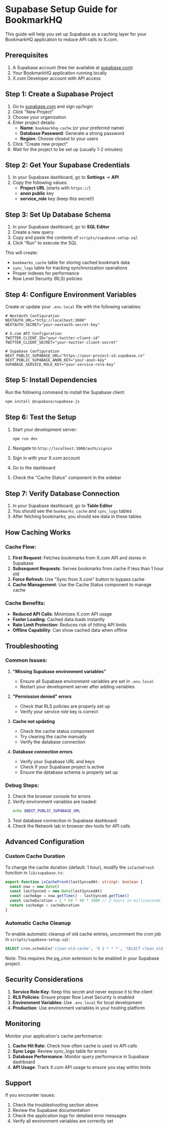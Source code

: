 # Supabase Setup Guide for BookmarkHQ

This guide will help you set up Supabase as a caching layer for your BookmarkHQ application to reduce API calls to X.com.

## Prerequisites

1. A Supabase account (free tier available at [supabase.com](https://supabase.com))
2. Your BookmarkHQ application running locally
3. X.com Developer account with API access

## Step 1: Create a Supabase Project

1. Go to [supabase.com](https://supabase.com) and sign up/login
2. Click "New Project"
3. Choose your organization
4. Enter project details:
   - **Name**: `bookmarkhq-cache` (or your preferred name)
   - **Database Password**: Generate a strong password
   - **Region**: Choose closest to your users
5. Click "Create new project"
6. Wait for the project to be set up (usually 1-2 minutes)

## Step 2: Get Your Supabase Credentials

1. In your Supabase dashboard, go to **Settings** → **API**
2. Copy the following values:
   - **Project URL** (starts with `https://`)
   - **anon public** key
   - **service_role** key (keep this secret!)

## Step 3: Set Up Database Schema

1. In your Supabase dashboard, go to **SQL Editor**
2. Create a new query
3. Copy and paste the contents of `scripts/supabase-setup.sql`
4. Click "Run" to execute the SQL

This will create:
- `bookmarks_cache` table for storing cached bookmark data
- `sync_logs` table for tracking synchronization operations
- Proper indexes for performance
- Row Level Security (RLS) policies

## Step 4: Configure Environment Variables

Create or update your `.env.local` file with the following variables:

```env
# NextAuth Configuration
NEXTAUTH_URL="http://localhost:3000"
NEXTAUTH_SECRET="your-nextauth-secret-key"

# X.com API Configuration
TWITTER_CLIENT_ID="your-twitter-client-id"
TWITTER_CLIENT_SECRET="your-twitter-client-secret"

# Supabase Configuration
NEXT_PUBLIC_SUPABASE_URL="https://your-project-id.supabase.co"
NEXT_PUBLIC_SUPABASE_ANON_KEY="your-anon-key"
SUPABASE_SERVICE_ROLE_KEY="your-service-role-key"
```

## Step 5: Install Dependencies

Run the following command to install the Supabase client:

```bash
npm install @supabase/supabase-js
```

## Step 6: Test the Setup

1. Start your development server:
   ```bash
   npm run dev
   ```

2. Navigate to `http://localhost:3000/auth/signin`
3. Sign in with your X.com account
4. Go to the dashboard
5. Check the "Cache Status" component in the sidebar

## Step 7: Verify Database Connection

1. In your Supabase dashboard, go to **Table Editor**
2. You should see the `bookmarks_cache` and `sync_logs` tables
3. After fetching bookmarks, you should see data in these tables

## How Caching Works

### Cache Flow:
1. **First Request**: Fetches bookmarks from X.com API and stores in Supabase
2. **Subsequent Requests**: Serves bookmarks from cache if less than 1 hour old
3. **Force Refresh**: Use "Sync from X.com" button to bypass cache
4. **Cache Management**: Use the Cache Status component to manage cache

### Cache Benefits:
- **Reduced API Calls**: Minimizes X.com API usage
- **Faster Loading**: Cached data loads instantly
- **Rate Limit Protection**: Reduces risk of hitting API limits
- **Offline Capability**: Can show cached data when offline

## Troubleshooting

### Common Issues:

1. **"Missing Supabase environment variables"**
   - Ensure all Supabase environment variables are set in `.env.local`
   - Restart your development server after adding variables

2. **"Permission denied" errors**
   - Check that RLS policies are properly set up
   - Verify your service role key is correct

3. **Cache not updating**
   - Check the cache status component
   - Try clearing the cache manually
   - Verify the database connection

4. **Database connection errors**
   - Verify your Supabase URL and keys
   - Check if your Supabase project is active
   - Ensure the database schema is properly set up

### Debug Steps:

1. Check the browser console for errors
2. Verify environment variables are loaded:
   ```bash
   echo $NEXT_PUBLIC_SUPABASE_URL
   ```
3. Test database connection in Supabase dashboard
4. Check the Network tab in browser dev tools for API calls

## Advanced Configuration

### Custom Cache Duration

To change the cache duration (default: 1 hour), modify the `isCacheFresh` function in `lib/supabase.ts`:

```typescript
export function isCacheFresh(lastSyncedAt: string): boolean {
  const now = new Date()
  const lastSynced = new Date(lastSyncedAt)
  const cacheAge = now.getTime() - lastSynced.getTime()
  const cacheDuration = 2 * 60 * 60 * 1000 // 2 hours in milliseconds
  return cacheAge < cacheDuration
}
```

### Automatic Cache Cleanup

To enable automatic cleanup of old cache entries, uncomment the cron job in `scripts/supabase-setup.sql`:

```sql
SELECT cron.schedule('clean-old-cache', '0 2 * * *', 'SELECT clean_old_cache();');
```

Note: This requires the pg_cron extension to be enabled in your Supabase project.

## Security Considerations

1. **Service Role Key**: Keep this secret and never expose it to the client
2. **RLS Policies**: Ensure proper Row Level Security is enabled
3. **Environment Variables**: Use `.env.local` for local development
4. **Production**: Use environment variables in your hosting platform

## Monitoring

Monitor your application's cache performance:

1. **Cache Hit Rate**: Check how often cache is used vs API calls
2. **Sync Logs**: Review sync_logs table for errors
3. **Database Performance**: Monitor query performance in Supabase dashboard
4. **API Usage**: Track X.com API usage to ensure you stay within limits

## Support

If you encounter issues:

1. Check the troubleshooting section above
2. Review the Supabase documentation
3. Check the application logs for detailed error messages
4. Verify all environment variables are correctly set 